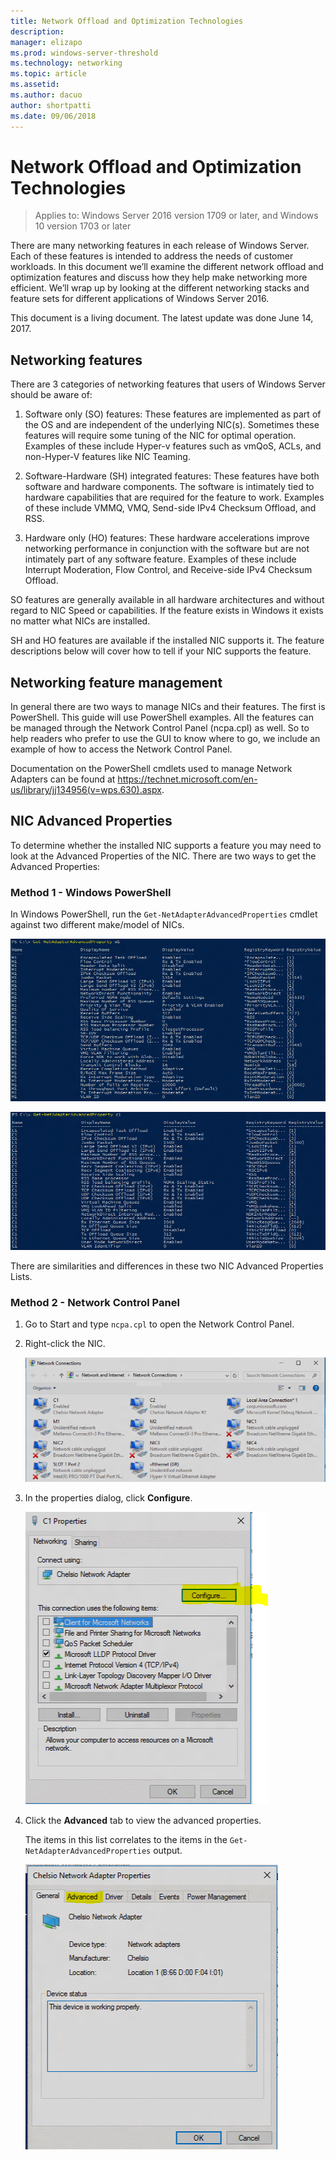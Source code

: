 ```yaml
---
title: Network Offload and Optimization Technologies
description: 
manager: elizapo
ms.prod: windows-server-threshold
ms.technology: networking
ms.topic: article
ms.assetid: 
ms.author: dacuo 
author: shortpatti
ms.date: 09/06/2018 
---
```


# Network Offload and Optimization Technologies
>Applies to: Windows Server 2016 version 1709 or later, and Windows 10 version 1703 or later

There are many networking features in each release of Windows Server. Each of
these features is intended to address the needs of customer workloads. In this
document we’ll examine the different network offload and optimization features
and discuss how they help make networking more efficient. We’ll wrap up by
looking at the different networking stacks and feature sets for different
applications of Windows Server 2016.

This document is a living document. The latest update was done June 14, 2017.

## Networking features

There are 3 categories of networking features that users of Windows Server
should be aware of:

1.  Software only (SO) features: These features are implemented as part of the
    OS and are independent of the underlying NIC(s). Sometimes these features
    will require some tuning of the NIC for optimal operation. Examples of these
    include Hyper-v features such as vmQoS, ACLs, and non-Hyper-V features like
    NIC Teaming.

2.  Software-Hardware (SH) integrated features: These features have both
    software and hardware components. The software is intimately tied to
    hardware capabilities that are required for the feature to work. Examples of
    these include VMMQ, VMQ, Send-side IPv4 Checksum Offload, and RSS.

3.  Hardware only (HO) features: These hardware accelerations improve networking
    performance in conjunction with the software but are not intimately part of
    any software feature. Examples of these include Interrupt Moderation, Flow
    Control, and Receive-side IPv4 Checksum Offload.

SO features are generally available in all hardware architectures and without
regard to NIC Speed or capabilities. If the feature exists in Windows it exists
no matter what NICs are installed.

SH and HO features are available if the installed NIC supports it. The feature
descriptions below will cover how to tell if your NIC supports the feature.

## Networking feature management

In general there are two ways to manage NICs and their features. The first is
PowerShell. This guide will use PowerShell examples. All the features can be
managed through the Network Control Panel (ncpa.cpl) as well. So to help readers
who prefer to use the GUI to know where to go, we include an example of how to
access the Network Control Panel.

Documentation on the PowerShell cmdlets used to manage Network Adapters can be
found at <https://technet.microsoft.com/en-us/library/jj134956(v=wps.630).aspx>.

## NIC Advanced Properties

To determine whether the installed NIC supports a feature you may need to look at the Advanced Properties of the NIC. There are two ways to get the Advanced Properties:

### Method 1 - Windows PowerShell

In Windows PowerShell, run the `Get‑NetAdapterAdvancedProperties` cmdlet against two different make/model of NICs.

![Get-NetAdapterAdvancedProperty m1](../../media/network-offload-and-optimization/Get-NetAdapterAdvancedProperty-m1.png)

![Get-NetAdapterAdvancedProperty c1](../../media/network-offload-and-optimization/Get-NetAdapterAdvancedProperty-c1.png)

There are similarities and differences in these two NIC Advanced Properties Lists.

### Method 2 - Network Control Panel

1.  Go to Start and type `ncpa.cpl` to open the Network Control Panel.

2.  Right-click the NIC.

    ![Network connections dialog](../../media/network-offload-and-optimization/network-connections-dialog.png)

3.  In the properties dialog, click **Configure**.

    ![C1 Properties](../../media/network-offload-and-optimization/c1-properties.png)

4.  Click the **Advanced** tab to view the advanced properties.<p>The items in this list correlates to the items in the `Get-NetAdapterAdvancedProperties` output.

    ![Chelsio Network Adapter Properties](../../media/network-offload-and-optimization/chelsio-network-adapter-properties.png)